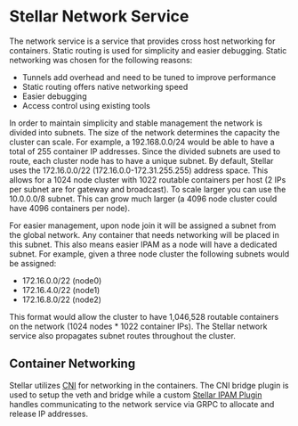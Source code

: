 # Stellar Network Service

The network service is a service that provides cross host networking for containers.  Static routing is used for simplicity and easier debugging.  Static networking was chosen for the following reasons:

- Tunnels add overhead and need to be tuned to improve performance
- Static routing offers native networking speed
- Easier debugging
- Access control using existing tools

In order to maintain simplicity and stable management the network is divided into subnets.  The size of the network determines the capacity the cluster can scale.  For example, a 192.168.0.0/24 would be able to have a total of 255 container IP addresses.  Since the divided subnets are used to route, each cluster node has to have a unique subnet.  By default, Stellar uses the 172.16.0.0/22 (172.16.0.0-172.31.255.255) address space.  This allows for a 1024 node cluster with 1022 routable containers per host (2 IPs per subnet are for gateway and broadcast).  To scale larger you can use the 10.0.0.0/8 subnet.  This can grow much larger (a 4096 node cluster could have 4096 containers per node).

For easier management, upon node join it will be assigned a subnet from the global network.  Any container that needs networking will be placed in this subnet.  This also means easier IPAM as a node will have a dedicated subnet.  For example, given a three node cluster the following subnets would be assigned:

- 172.16.0.0/22 (node0)
- 172.16.4.0/22 (node1)
- 172.16.8.0/22 (node2)

This format would allow the cluster to have 1,046,528 routable containers on the network (1024 nodes * 1022 container IPs).  The Stellar network service also propagates subnet routes throughout the cluster.

## Container Networking
Stellar utilizes [CNI](https://github.com/containernetworking/cni) for networking in the containers.  The CNI bridge plugin is used to setup the veth and bridge while a custom [Stellar IPAM Plugin](https://github.com/ehazlett/stellar/blob/master/cmd/stellar-cni-ipam/main.go) handles communicating to the network service via GRPC to allocate and release IP addresses.

